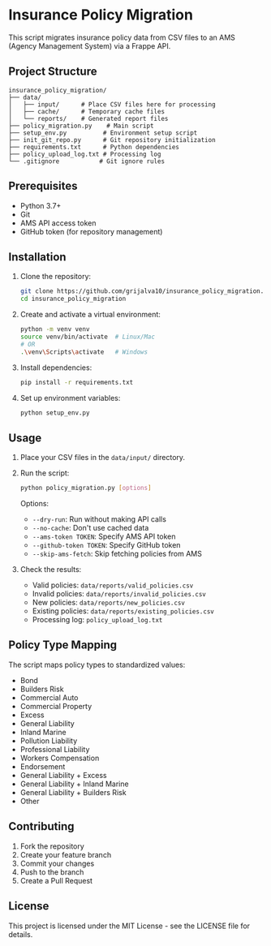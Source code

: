 # Insurance Policy Migration

This script migrates insurance policy data from CSV files to an AMS (Agency Management System) via a Frappe API.

## Project Structure

```
insurance_policy_migration/
├── data/
│   ├── input/      # Place CSV files here for processing
│   ├── cache/      # Temporary cache files
│   └── reports/    # Generated report files
├── policy_migration.py    # Main script
├── setup_env.py          # Environment setup script
├── init_git_repo.py      # Git repository initialization
├── requirements.txt      # Python dependencies
├── policy_upload_log.txt # Processing log
└── .gitignore           # Git ignore rules
```

## Prerequisites

- Python 3.7+
- Git
- AMS API access token
- GitHub token (for repository management)

## Installation

1. Clone the repository:
   ```bash
   git clone https://github.com/grijalva10/insurance_policy_migration.git
   cd insurance_policy_migration
   ```

2. Create and activate a virtual environment:
   ```bash
   python -m venv venv
   source venv/bin/activate  # Linux/Mac
   # OR
   .\venv\Scripts\activate   # Windows
   ```

3. Install dependencies:
   ```bash
   pip install -r requirements.txt
   ```

4. Set up environment variables:
   ```bash
   python setup_env.py
   ```

## Usage

1. Place your CSV files in the `data/input/` directory.

2. Run the script:
   ```bash
   python policy_migration.py [options]
   ```

   Options:
   - `--dry-run`: Run without making API calls
   - `--no-cache`: Don't use cached data
   - `--ams-token TOKEN`: Specify AMS API token
   - `--github-token TOKEN`: Specify GitHub token
   - `--skip-ams-fetch`: Skip fetching policies from AMS

3. Check the results:
   - Valid policies: `data/reports/valid_policies.csv`
   - Invalid policies: `data/reports/invalid_policies.csv`
   - New policies: `data/reports/new_policies.csv`
   - Existing policies: `data/reports/existing_policies.csv`
   - Processing log: `policy_upload_log.txt`

## Policy Type Mapping

The script maps policy types to standardized values:

- Bond
- Builders Risk
- Commercial Auto
- Commercial Property
- Excess
- General Liability
- Inland Marine
- Pollution Liability
- Professional Liability
- Workers Compensation
- Endorsement
- General Liability + Excess
- General Liability + Inland Marine
- General Liability + Builders Risk
- Other

## Contributing

1. Fork the repository
2. Create your feature branch
3. Commit your changes
4. Push to the branch
5. Create a Pull Request

## License

This project is licensed under the MIT License - see the LICENSE file for details. 